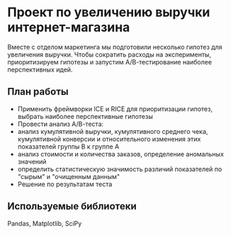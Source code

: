 # Проект по увеличению выручки интернет-магазина

Вместе с отделом маркетинга мы подготовили несколько гипотез для увеличения выручки. Чтобы сократить расходы на эксперименты, приоритизируем гипотезы и запустим А/В-тестирование наиболее перспективных идей.

## План работы
- Применить фреймворки ICE и RICE для приоритизации гипотез, выбрать наиболее перспективные гипотезы
- Провести анализ А/В-теста:
 - анализ кумулятивной выручки, кумулятивного среднего чека, кумулятивной конверсии и относительного изменения этих показателей группы В к группе А
 - анализ стоимости и количества заказов, определение аномальных значений
 - определить статистическую значимость различий показателей по "сырым" и "очищенным данным"
- Решение по результатам теста

## Используемые библиотеки
Pandas, Matplotlib, SciPy
